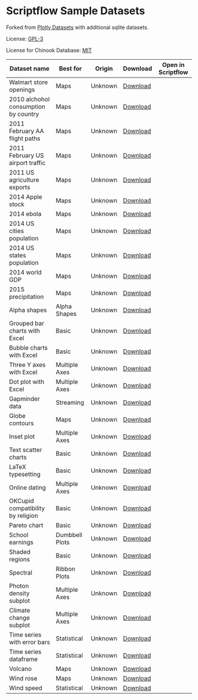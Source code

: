 # Scriptflow Sample Datasets

Forked from [Plotly Datasets](https://github.com/plotly/datasets) with additional sqlite datasets.

License: [GPL-3](https://github.com/scriptflow-io/datasets/blob/master/LICENSE)

License for Chinook Database: [MIT](https://github.com/scriptflow-io/datasets/blob/master/sqlite/CHINOOK-LICENSE)

| Dataset name | Best for | Origin | Download | Open in Scriptflow |
| --- | --- | --- | ---  | ---  |
| Walmart store openings | Maps | Unknown | [Download](https://github.com/scriptflow-io/datasets/blob/master/1962_2006_walmart_store_openings.csv) |  |
| 2010 alchohol consumption by country | Maps | Unknown | [Download](https://github.com/scriptflow-io/datasets/blob/master/2010_alcohol_consumption_by_country.csv) |  |
| 2011 February AA flight paths | Maps | Unknown | [Download](https://github.com/scriptflow-io/datasets/blob/master/2011_february_aa_flight_paths.csv) |  |
| 2011 February US airport traffic | Maps | Unknown | [Download](https://github.com/scriptflow-io/datasets/blob/master/2011_february_us_airport_traffic.csv) |  |
| 2011 US agriculture exports | Maps | Unknown | [Download](https://github.com/scriptflow-io/datasets/blob/master/2011_us_ag_exports.csv) |  |
| 2014 Apple stock | Maps | Unknown | [Download](https://github.com/scriptflow-io/datasets/blob/master/2014_apple_stock.csv) |  |
| 2014 ebola | Maps | Unknown | [Download](https://github.com/scriptflow-io/datasets/blob/master/2014_ebola.csv) |  |
| 2014 US cities population | Maps | Unknown | [Download](https://github.com/scriptflow-io/datasets/blob/master/2014_us_cities.csv) |  |
| 2014 US states population | Maps | Unknown | [Download](https://github.com/scriptflow-io/datasets/blob/master/2014_usa_states.csv) |  |
| 2014 world GDP | Maps | Unknown | [Download](https://github.com/scriptflow-io/datasets/blob/master/2014_world_gdp_with_codes.csv) |  |
| 2015 precipitation | Maps | Unknown | [Download](https://github.com/scriptflow-io/datasets/blob/master/2015_06_30_precipitation.csv) |  |
| Alpha shapes | Alpha Shapes | Unknown | [Download](https://github.com/scriptflow-io/datasets/blob/master/alpha_shape.csv) |  |
| Grouped bar charts with Excel | Basic | Unknown | [Download](https://github.com/scriptflow-io/datasets/blob/master/bar-charts-with-excel.csv) |  |
| Bubble charts with Excel | Basic | Unknown | [Download](https://github.com/scriptflow-io/datasets/blob/master/bubble_chart_tutorial.csv) |  |
| Three Y axes with Excel | Multiple Axes | Unknown | [Download](https://github.com/scriptflow-io/datasets/blob/master/cost_output_defective.csv) |  |
| Dot plot with Excel | Multiple Axes | Unknown | [Download](https://github.com/scriptflow-io/datasets/blob/master/dot-plot-with-excel.csv) |  |
| Gapminder data | Streaming | Unknown | [Download](https://github.com/scriptflow-io/datasets/blob/master/gapminderDataFiveYear.csv) |  |
| Globe contours | Maps | Unknown | [Download](https://github.com/scriptflow-io/datasets/blob/master/globe_contours.csv) |  |
| Inset plot | Multiple Axes | Unknown | [Download](https://github.com/scriptflow-io/datasets/blob/master/inset.csv) |  |
| Text scatter charts | Basic | Unknown | [Download](https://github.com/scriptflow-io/datasets/blob/master/label-text.csv) |  |
| LaTeX typesetting | Basic | Unknown | [Download](https://github.com/scriptflow-io/datasets/blob/master/latex-typesetting-with-excel.csv) |  |
| Online dating | Multiple Axes | Unknown | [Download](https://github.com/scriptflow-io/datasets/blob/master/multiple_y_axis.csv) |  |
| OKCupid compatibility by religion | Basic | Unknown | [Download](https://github.com/scriptflow-io/datasets/blob/master/okcupid-compatibility-by-religion.csv) |  |
| Pareto chart | Basic | Unknown | [Download](https://github.com/scriptflow-io/datasets/blob/master/pareto-chart.csv) |  |
| School earnings | Dumbbell Plots | Unknown | [Download](https://github.com/scriptflow-io/datasets/blob/master/school_earnings.csv) |  |
| Shaded regions | Basic | Unknown | [Download](https://github.com/scriptflow-io/datasets/blob/master/shaded-region.csv) |  |
| Spectral | Ribbon Plots | Unknown | [Download](https://github.com/scriptflow-io/datasets/blob/master/spectral.csv) |  |
| Photon density subplot | Multiple Axes | Unknown | [Download](https://github.com/scriptflow-io/datasets/blob/master/subplot.csv) | 
| Climate change subplot | Multiple Axes | Unknown | [Download](https://github.com/scriptflow-io/datasets/blob/master/subplots.csv) |  |
| Time series with error bars | Statistical | Unknown | [Download](https://github.com/scriptflow-io/datasets/blob/master/time-series-with-error-bars-excel.csv) |  |
| Time series dataframe | Statistical | Unknown | [Download](https://github.com/scriptflow-io/datasets/blob/master/timeseries.csv) |  |
| Volcano | Maps | Unknown | [Download](https://github.com/scriptflow-io/datasets/blob/master/volcano.csv) |  |
| Wind rose | Maps | Unknown | [Download](https://github.com/scriptflow-io/datasets/blob/master/wind_rose.csv) |  |
| Wind speed | Statistical | Unknown | [Download](https://github.com/scriptflow-io/datasets/blob/master/wind_speed_laurel_nebraska.csv) |  |
